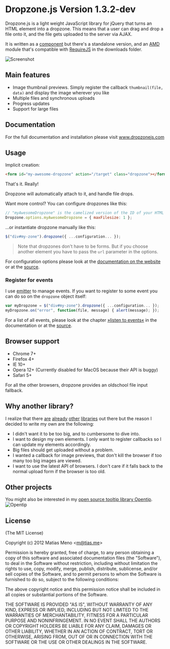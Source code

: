 # Dropzone.js Version 1.3.2-dev

Dropzone.js is a light weight JavaScript library for jQuery that turns an HTML element into a dropzone.
This means that a user can drag and drop a file onto it, and the file gets uploaded to the server via AJAX.

It is written as a [component](https://github.com/component/component) but
there's a standalone version, and an [AMD](https://github.com/amdjs/amdjs-api/wiki/AMD)
module that's compatible with [RequireJS](http://requirejs.org) in the downloads
folder.

![Screenshot](http://i.imgur.com/zXyTjMp.png)

## Main features

- Image thumbnail previews. Simply register the callback `thumbnail(file, data)` and display the image wherever you like
- Multiple files and synchronous uploads
- Progress updates
- Support for large files

## Documentation

For the full documentation and installation please visit www.dropzonejs.com

## Usage

Implicit creation:

```html
<form id="my-awesome-dropzone" action="/target" class="dropzone"></form>
```

That's it. Really!

Dropzone will automatically attach to it, and handle file drops.

Want more control? You can configure dropzones like this:

```js
// "myAwesomeDropzone" is the camelized version of the ID of your HTML element
Dropzone.options.myAwesomeDropzone = { maxFilesize: 1 };
```

...or instantiate dropzone manually like this:

```js
$("div#my-zone").dropzone({ ...configuration... });
```

> Note that dropzones don't have to be forms. But if you choose another element you have to pass the `url` parameter in the options.

For configuration options please look at the [documentation on the website](http://www.dropzonejs.com/#configuration)
or at the [source](https://github.com/enyo/dropzone/blob/master/src/dropzone.coffee#L90).



### Register for events

I use [emitter](https://github.com/component/emitter) to manage events. If you want to register to some event you can do so on the `dropzone` object itself:

```js
var myDropzone = $("div#my-zone").dropzone({ ...configuration... });
myDropzone.on("error", function(file, message) { alert(message); });
```

For a list of all events, please look at the chapter 
[»listen to events«](http://www.dropzonejs.com/#listen_to_events) in the documentation
or at the [source](https://github.com/enyo/dropzone/blob/master/src/dropzone.coffee#L47).


## Browser support

- Chrome 7+
- Firefox 4+
- IE 10+
- Opera 12+ (Currently disabled for MacOS because their API is buggy)
- Safari 5+

For all the other browsers, dropzone provides an oldschool file input fallback.

## Why another library?

I realize that there [are](http://valums.com/ajax-upload/) [already](http://tutorialzine.com/2011/09/html5-file-upload-jquery-php/) [other](http://code.google.com/p/html5uploader/) [libraries](http://blueimp.github.com/jQuery-File-Upload/) out there but the reason I decided to write my own are the following:

- I didn't want it to be too big, and to cumbersome to dive into.
- I want to design my own elements. I only want to register callbacks so I can update my elements accordingly.
- Big files should get uploaded without a problem.
- I wanted a callback for image previews, that don't kill the browser if too many too big images are viewed.
- I want to use the latest API of browsers. I don't care if it falls back to the normal upload form if the browser is too old.


## Other projects

You might also be interested in my [open source tooltip library Opentip](http://www.opentip.org/).
![Opentip](http://i.imgur.com/Zubpo.png)

License
-------
(The MIT License)

Copyright (c) 2012 Matias Meno &lt;m@tias.me&gt;<br>

Permission is hereby granted, free of charge, to any person obtaining a copy of
this software and associated documentation files (the "Software"), to deal in
the Software without restriction, including without limitation the rights to
use, copy, modify, merge, publish, distribute, sublicense, and/or sell copies
of the Software, and to permit persons to whom the Software is furnished to do
so, subject to the following conditions:

The above copyright notice and this permission notice shall be included in all
copies or substantial portions of the Software.

THE SOFTWARE IS PROVIDED "AS IS", WITHOUT WARRANTY OF ANY KIND, EXPRESS OR
IMPLIED, INCLUDING BUT NOT LIMITED TO THE WARRANTIES OF MERCHANTABILITY,
FITNESS FOR A PARTICULAR PURPOSE AND NONINFRINGEMENT. IN NO EVENT SHALL THE
AUTHORS OR COPYRIGHT HOLDERS BE LIABLE FOR ANY CLAIM, DAMAGES OR OTHER
LIABILITY, WHETHER IN AN ACTION OF CONTRACT, TORT OR OTHERWISE, ARISING FROM,
OUT OF OR IN CONNECTION WITH THE SOFTWARE OR THE USE OR OTHER DEALINGS IN THE
SOFTWARE.
